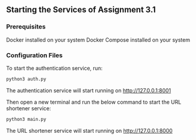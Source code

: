 ## Starting the Services of Assignment 3.1

### Prerequisites

Docker installed on your system
Docker Compose installed on your system

### Configuration Files
To start the authentication service, run:
```bash
python3 auth.py
```
The authentication service will start running on http://127.0.0.1:8001

Then open a new terminal and run the below command to start the URL shortener service:
```bash
python3 main.py
```
The URL shortener service will start running on http://127.0.0.1:8000
